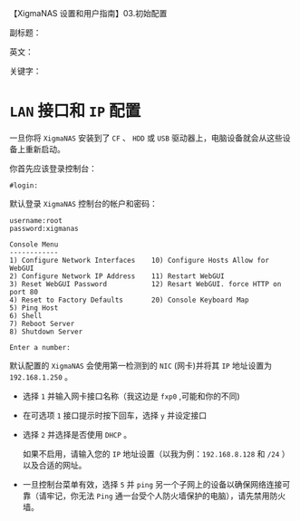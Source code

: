 【XigmaNAS 设置和用户指南】03.初始配置

副标题：

英文：

关键字：





 # `LAN` 接口和 `IP` 配置

一旦你将 `XigmaNAS` 安装到了 `CF` 、 `HDD` 或 `USB` 驱动器上，电脑设备就会从这些设备上重新启动。

你首先应该登录控制台：

```
#login:
```

默认登录 `XigmaNAS` 控制台的帐户和密码：

```
username:root
password:xigmanas
```

```
Console Menu
------------
1) Configure Network Interfaces    10) Configure Hosts Allow for WebGUI
2) Configure Network IP Address    11) Restart WebGUI
3) Reset WebGUI Password           12) Resart WebGUI. force HTTP on port 80
4) Reset to Factory Defaults       20) Console Keyboard Map
5) Ping Host
6) Shell
7) Reboot Server
8) Shutdown Server

Enter a number:
```



默认配置的 `XigmaNAS` 会使用第一检测到的 `NIC` (网卡)并将其 `IP` 地址设置为 `192.168.1.250` 。

* 选择 `1` 并输入网卡接口名称（我这边是 `fxp0` ,可能和你的不同) 

* 在可选项 `1` 接口提示时按下回车，选择 `y` 并设定接口

* 选择 `2` 并选择是否使用 `DHCP` 。

  如果不启用，请输入您的 `IP` 地址设置（以我为例：`192.168.8.128` 和 `/24` ）以及合适的网址。

* 一旦控制台菜单有效，选择 `5` 并 `ping` 另一个子网上的设备以确保网络连接可靠（请牢记，你无法 `Ping` 通一台受个人防火墙保护的电脑），请先禁用防火墙。 

  



   













